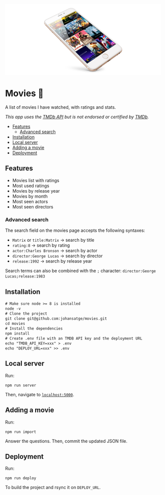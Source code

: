 ![movies](movies.png)

# Movies 🎥

A list of movies I have watched, with ratings and stats.

_This app uses the [TMDb API](https://developers.themoviedb.org/) but is not endorsed or certified by [TMDb](https://www.themoviedb.org/)._

* [Features](#features)
  * [Advanced search](#advanced-search)
* [Installation](#installation)
* [Local server](#local-server)
* [Adding a movie](#adding-a-movie)
* [Deployment](#deployment)

## Features

* Movies list with ratings
* Most used ratings
* Movies by release year
* Movies by month
* Most seen actors
* Most seen directors

### Advanced search

The search field on the movies page accepts the following syntaxes:

* `Matrix` or `title:Matrix` → search by title
* `rating:8` → search by rating
* `actor:Charles Bronson` → search by actor
* `director:George Lucas` → search by director
* `release:1992` → search by release year

Search terms can also be combined with the `;` character: `director:George Lucas;release:1983`

## Installation

```shell
# Make sure node >= 8 is installed
node -v
# Clone the project
git clone git@github.com:johansatge/movies.git
cd movies
# Install the dependencies
npm install
# Create .env file with an TMDB API key and the deployment URL
echo "TMDB_API_KEY=xxx" > .env
echo "DEPLOY_URL=xxx" >> .env
```

## Local server

Run:

```shell
npm run server
```

Then, navigate to [`localhost:5000`](http://localhost:5000/).

## Adding a movie

Run:

```shell
npm run import
```

Answer the questions. Then, commit the updated JSON file.

## Deployment

Run:

```shell
npm run deploy
```

To build the project and rsync it on `DEPLOY_URL`.
